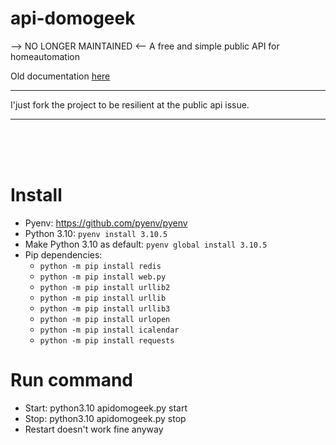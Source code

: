 api-domogeek
============

-->  NO LONGER MAINTAINED <--
A free and simple public API for homeautomation

Old documentation [here](https://domopi.eu/archive/domogeek-lapi-simple-mais-utile/)
__________

I'just fork the project to be resilient at the public api issue.
__________
<br/>
<br/>
<br/>

Install
============

* Pyenv: https://github.com/pyenv/pyenv
* Python 3.10: `pyenv install 3.10.5`
* Make Python 3.10 as default: `pyenv global install 3.10.5`
* Pip dependencies:
  * `python -m pip install redis`
  * `python -m pip install web.py`
  * `python -m pip install urllib2`
  * `python -m pip install urllib`
  * `python -m pip install urllib3`
  * `python -m pip install urlopen`
  * `python -m pip install icalendar`
  * `python -m pip install requests`

Run command
============
* Start: python3.10 apidomogeek.py start
* Stop: python3.10 apidomogeek.py stop
* Restart doesn't work fine anyway